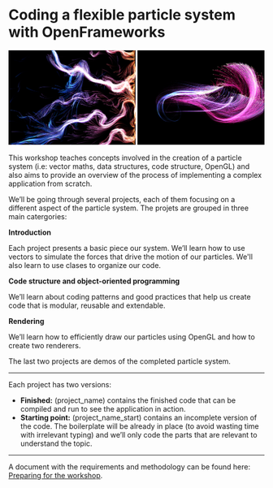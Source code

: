 # Coding a flexible particle system with OpenFrameworks

!["cover"](cover.png)

This workshop teaches concepts involved in the creation of a particle system (i.e: vector maths, data structures, code structure, OpenGL) and also aims to provide an overview of the process of implementing a complex application from scratch.

We’ll be going through several projects, each of them focusing on a different aspect of the particle system. The projets are grouped in three main catergories:

**Introduction**

Each project presents a basic piece our system.
We’ll learn how to use vectors to simulate the forces that drive the motion of our particles. 
We'll also learn to use clases to organize our code.

**Code structure and object-oriented programming**

We’ll learn about coding patterns and good practices that help us create code that is modular, reusable and extendable.

**Rendering**

We’ll learn how to efficiently draw our particles using OpenGL and how to create two renderers.

The last two projects are demos of the completed particle system.

----

Each project has two versions: 

- **Finished:** (project_name) contains the finished code that can be compiled and run to see the application in action.
- **Starting point:** (project_name_start) contains an incomplete version of the code. The boilerplate will be already in place (to avoid wasting time with irrelevant typing) and we’ll only code the parts that are relevant to understand the topic.

----

A document with the requirements and methodology can be found here: [Preparing for the workshop](https://drive.google.com/file/d/19z_EyvtEHb5hoLW9o3h5E_dVui69E_n8/view).